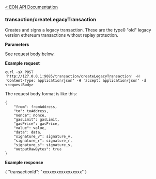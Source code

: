 [&lt; EON API Documentation](/doc/api/index.md) 
### transaction/createLegacyTransaction

Creates and signs a legacy transaction.
These are the type0 "old" legacy version ethereum transactions without replay protection.

**Parameters**

See request body below.

**Example request**

    curl -sX POST 'http://127.0.0.1:9085/transaction/createLegacyTransaction' -H 'Content-Type: application/json' -H 'accept: application/json' -d <requestBody>

The request body format is like this:

    {
        "from": fromAddress,
        "to": toAddress,
        "nonce": nonce,
        "gasLimit": gasLimit,
        "gasPrice": gasPrice,
        "value": value,
        "data": data,
        "signature_v": signature_v,
        "signature_r": signature_r,
        "signature_s": signature_s,
        "outputRawBytes": true
    }

**Example response**

{
    "transactionId": "xxxxxxxxxxxxxxxxx"
}